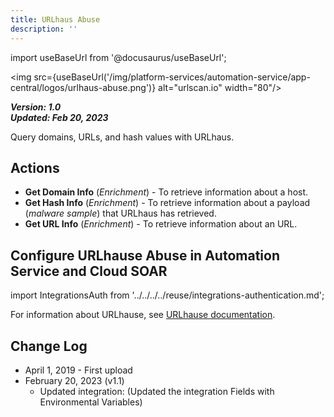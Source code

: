 ```yaml
---
title: URLhaus Abuse
description: ''
---
```

import useBaseUrl from '@docusaurus/useBaseUrl';

<img src={useBaseUrl('/img/platform-services/automation-service/app-central/logos/urlhaus-abuse.png')} alt="urlscan.io" width="80"/>

***Version: 1.0  
Updated: Feb 20, 2023***

Query domains, URLs, and hash values with URLhaus.

## Actions

* **Get Domain Info** (*Enrichment*) - To retrieve information about a host.
* **Get Hash Info** (*Enrichment*) - To retrieve information about a payload (*malware sample*) that URLhaus has retrieved.
* **Get URL Info** (*Enrichment*) - To retrieve information about an URL.

## Configure URLhause Abuse in Automation Service and Cloud SOAR

import IntegrationsAuth from '../../../../reuse/integrations-authentication.md';

<IntegrationsAuth/>

For information about URLhause, see [URLhause documentation](https://urlhaus.abuse.ch/).

## Change Log

* April 1, 2019 - First upload
* February 20, 2023 (v1.1)
	+ Updated integration: (Updated the integration Fields with Environmental Variables)
